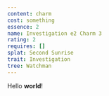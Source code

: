 ```yaml
---
content: charm
cost: something
essence: 2
name: Investigation e2 Charm 3
rating: 2
requires: []
splat: Second Sunrise
trait: Investigation
tree: Watchman
---
```


Hello **world**!
